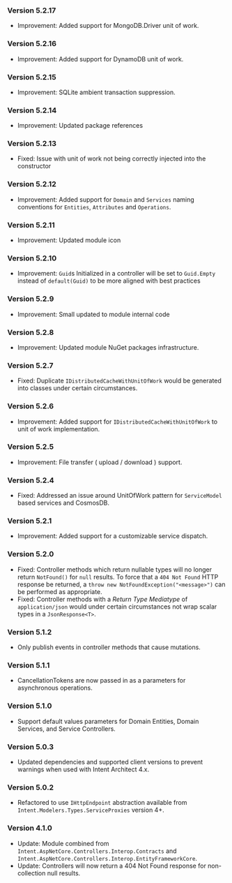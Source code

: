 ### Version 5.2.17

- Improvement: Added support for MongoDB.Driver unit of work.

### Version 5.2.16

- Improvement: Added support for DynamoDB unit of work.

### Version 5.2.15

- Improvement: SQLite ambient transaction suppression.

### Version 5.2.14

- Improvement: Updated package references

### Version 5.2.13

- Fixed: Issue with unit of work not being correctly injected into the constructor

### Version 5.2.12

- Improvement: Added support for `Domain` and `Services` naming conventions for `Entities`, `Attributes` and `Operations`.

### Version 5.2.11

- Improvement: Updated module icon

### Version 5.2.10

- Improvement: `Guid`s Initialized in a controller will be set to `Guid.Empty` instead of `default(Guid)` to be more aligned with best practices

### Version 5.2.9

- Improvement: Small updated to module internal code

### Version 5.2.8

- Improvement: Updated module NuGet packages infrastructure.

### Version 5.2.7

- Fixed: Duplicate `IDistributedCacheWithUnitOfWork` would be generated into classes under certain circumstances.

### Version 5.2.6

- Improvement: Added support for `IDistributedCacheWithUnitOfWork` to unit of work implementation.

### Version 5.2.5

- Improvement: File transfer ( upload / download ) support.

### Version 5.2.4

- Fixed: Addressed an issue around UnitOfWork pattern for `ServiceModel` based services and CosmosDB.

### Version 5.2.1

- Improvement: Added support for a customizable service dispatch.

### Version 5.2.0

- Fixed: Controller methods which return nullable types will no longer return `NotFound()` for `null` results. To force that a `404 Not Found` HTTP response be returned, a `throw new NotFoundException("<message>")` can be performed as appropriate.
- Fixed: Controller methods with a _Return Type Mediatype_ of `application/json` would under certain circumstances not wrap scalar types in a `JsonResponse<T>`.

### Version 5.1.2

- Only publish events in controller methods that cause mutations.

### Version 5.1.1

- CancellationTokens are now passed in as a parameters for asynchronous operations.

### Version 5.1.0

- Support default values parameters for Domain Entities, Domain Services, and Service Controllers.

### Version 5.0.3

- Updated dependencies and supported client versions to prevent warnings when used with Intent Architect 4.x.

### Version 5.0.2

- Refactored to use `IHttpEndpoint` abstraction available from `Intent.Modelers.Types.ServiceProxies` version 4+.

### Version 4.1.0

- Update: Module combined from `Intent.AspNetCore.Controllers.Interop.Contracts` and `Intent.AspNetCore.Controllers.Interop.EntityFrameworkCore`.
- Update: Controllers will now return a 404 Not Found response for non-collection null results.
